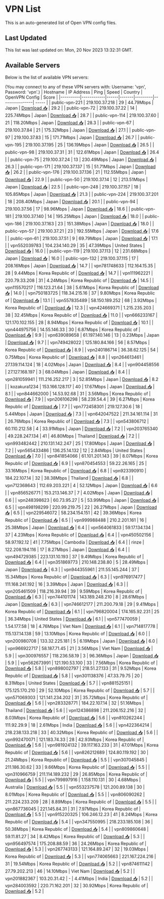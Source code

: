 # VPN List

This is an auto-generated list of Open VPN config files.

## Last Updated

This list was last updated on: Mon, 20 Nov 2023 13:32:31 GMT.

## Available Servers

Below is the list of available VPN servers:

(You may connect to any of these VPN servers with: Username: 'vpn', Password: 'vpn'.)
| Hostname | IP Address | Ping | Speed | Country | OpenVPN Config | Score |
|----------|------------|------|-------|---------|----------------| ----- |
| public-vpn-221 | 219.100.37.218 | 29 | 44.79Mbps | Japan | [Download 📥](./configs/server_0_JP.ovpn) | 29.2 |
| public-vpn-72 | 219.100.37.22 | 14 | 225.74Mbps | Japan | [Download 📥](./configs/server_1_JP.ovpn) | 28.7 |
| public-vpn-114 | 219.100.37.60 | 21 | 118.20Mbps | Japan | [Download 📥](./configs/server_2_JP.ovpn) | 28.3 |
| public-vpn-67 | 219.100.37.84 | 21 | 175.32Mbps | Japan | [Download 📥](./configs/server_3_JP.ovpn) | 27.1 |
| public-vpn-97 | 219.100.37.83 | 15 | 171.71Mbps | Japan | [Download 📥](./configs/server_4_JP.ovpn) | 26.7 |
| public-vpn-195 | 219.100.37.195 | 25 | 136.19Mbps | Japan | [Download 📥](./configs/server_5_JP.ovpn) | 26.5 |
| public-vpn-98 | 219.100.37.31 | 31 | 122.61Mbps | Japan | [Download 📥](./configs/server_6_JP.ovpn) | 26.4 |
| public-vpn-75 | 219.100.37.24 | 13 | 230.49Mbps | Japan | [Download 📥](./configs/server_7_JP.ovpn) | 26.3 |
| public-vpn-171 | 219.100.37.137 | 15 | 51.71Mbps | Japan | [Download 📥](./configs/server_8_JP.ovpn) | 26.2 |
| public-vpn-176 | 219.100.37.136 | 21 | 112.55Mbps | Japan | [Download 📥](./configs/server_9_JP.ovpn) | 22.9 |
| public-vpn-50 | 219.100.37.14 | 12 | 213.51Mbps | Japan | [Download 📥](./configs/server_10_JP.ovpn) | 22.5 |
| public-vpn-248 | 219.100.37.157 | 18 | 105.85Mbps | Japan | [Download 📥](./configs/server_11_JP.ovpn) | 21.3 |
| public-vpn-224 | 219.100.37.201 | 18 | 208.40Mbps | Japan | [Download 📥](./configs/server_12_JP.ovpn) | 20.1 |
| public-vpn-94 | 219.100.37.56 | 17 | 98.96Mbps | Japan | [Download 📥](./configs/server_13_JP.ovpn) | 18.6 |
| public-vpn-181 | 219.100.37.140 | 14 | 195.25Mbps | Japan | [Download 📥](./configs/server_14_JP.ovpn) | 18.0 |
| public-vpn-186 | 219.100.37.163 | 23 | 151.38Mbps | Japan | [Download 📥](./configs/server_15_JP.ovpn) | 18.0 |
| public-vpn-57 | 219.100.37.21 | 23 | 192.55Mbps | Japan | [Download 📥](./configs/server_16_JP.ovpn) | 17.6 |
| public-vpn-61 | 219.100.37.51 | 9 | 69.79Mbps | Japan | [Download 📥](./configs/server_17_JP.ovpn) | 17.1 |
| vpn552039783 | 104.234.140.29 | 35 | 47.39Mbps | United States | [Download 📥](./configs/server_18_US.ovpn) | 16.0 |
| public-vpn-119 | 219.100.37.113 | 12 | 231.68Mbps | Japan | [Download 📥](./configs/server_19_JP.ovpn) | 16.0 |
| public-vpn-132 | 219.100.37.115 | 17 | 208.16Mbps | Japan | [Download 📥](./configs/server_20_JP.ovpn) | 14.7 |
| vpn781748633 | 112.164.15.35 | 28 | 9.44Mbps | Korea Republic of | [Download 📥](./configs/server_21_KR.ovpn) | 14.7 |
| vpn111962221 | 220.79.33.208 | 31 | 4.24Mbps | Korea Republic of | [Download 📥](./configs/server_22_KR.ovpn) | 14.5 |
| vpn115570217 | 116.123.21.64 | 38 | 5.61Mbps | Korea Republic of | [Download 📥](./configs/server_23_KR.ovpn) | 14.0 |
| vpn750183725 | 118.34.215.16 | 37 | 9.80Mbps | Korea Republic of | [Download 📥](./configs/server_24_KR.ovpn) | 13.1 |
| vpn557835489 | 58.150.189.252 | 68 | 3.92Mbps | Korea Republic of | [Download 📥](./configs/server_25_KR.ovpn) | 12.3 |
| vpn424669371 | 1.215.235.203 | 38 | 32.45Mbps | Korea Republic of | [Download 📥](./configs/server_26_KR.ovpn) | 11.0 |
| vpn666233167 | 121.170.102.155 | 28 | 8.94Mbps | Korea Republic of | [Download 📥](./configs/server_27_KR.ovpn) | 10.1 |
| vpn444975756 | 14.55.146.33 | 30 | 6.87Mbps | Korea Republic of | [Download 📥](./configs/server_28_KR.ovpn) | 9.9 |
| vpn639089658 | 61.197.140.146 | 13 | 0.23Mbps | Japan | [Download 📥](./configs/server_29_JP.ovpn) | 9.7 |
| vpn749428022 | 125.180.84.166 | 56 | 8.57Mbps | Korea Republic of | [Download 📥](./configs/server_30_KR.ovpn) | 8.9 |
| vpn240186714 | 36.38.62.125 | 54 | 0.75Mbps | Korea Republic of | [Download 📥](./configs/server_31_KR.ovpn) | 8.8 |
| vpn264613461 | 27.139.114.124 | 18 | 4.02Mbps | Japan | [Download 📥](./configs/server_32_JP.ovpn) | 8.4 |
| vpn904458556 | 27.127.168.197 | 3 | 68.04Mbps | Japan | [Download 📥](./configs/server_33_JP.ovpn) | 8.4 |
| vpn281059941 | 111.216.252.217 | 3 | 52.85Mbps | Japan | [Download 📥](./configs/server_34_JP.ovpn) | 8.2 |
| kozakura1234 | 153.166.128.117 | 40 | 17.67Mbps | Japan | [Download 📥](./configs/server_35_JP.ovpn) | 8.1 |
| vpn844662000 | 14.53.92.68 | 31 | 3.56Mbps | Korea Republic of | [Download 📥](./configs/server_36_KR.ovpn) | 7.9 |
| vpn206106298 | 58.239.54.4 | 39 | 6.27Mbps | Korea Republic of | [Download 📥](./configs/server_37_KR.ovpn) | 7.7 |
| vpn772458301 | 219.127.30.6 | 18 | 5.44Mbps | Japan | [Download 📥](./configs/server_38_JP.ovpn) | 7.3 |
| vpn642047522 | 211.34.161.114 | 31 | 26.76Mbps | Korea Republic of | [Download 📥](./configs/server_39_KR.ovpn) | 7.3 |
| vpn543806712 | 60.110.212.58 | 4 | 33.91Mbps | Japan | [Download 📥](./configs/server_40_JP.ovpn) | 7.2 |
| vpn203765340 | 49.228.247.134 | 41 | 46.80Mbps | Thailand | [Download 📥](./configs/server_41_TH.ovpn) | 7.2 |
| vpn993482442 | 210.131.142.247 | 25 | 17.80Mbps | Japan | [Download 📥](./configs/server_42_JP.ovpn) | 7.2 |
| vpn565433486 | 136.25.14.132 | 12 | 2.84Mbps | United States | [Download 📥](./configs/server_43_US.ovpn) | 7.0 |
| vpn841854066 | 61.101.201.143 | 39 | 8.07Mbps | Korea Republic of | [Download 📥](./configs/server_44_KR.ovpn) | 6.9 |
| vpn870454553 | 59.22.26.165 | 25 | 33.16Mbps | Korea Republic of | [Download 📥](./configs/server_45_KR.ovpn) | 6.8 |
| vpn923390910 | 184.22.107.14 | 32 | 38.38Mbps | Thailand | [Download 📥](./configs/server_46_TH.ovpn) | 6.8 |
| vpn712368643 | 112.69.203.221 | 4 | 52.12Mbps | Japan | [Download 📥](./configs/server_47_JP.ovpn) | 6.6 |
| vpn856526771 | 153.213.146.37 | 7 | 4.02Mbps | Japan | [Download 📥](./configs/server_48_JP.ovpn) | 6.6 |
| vpn248398623 | 60.73.95.27 | 5 | 53.99Mbps | Japan | [Download 📥](./configs/server_49_JP.ovpn) | 6.5 |
| vpn498198299 | 220.99.219.75 | 22 | 26.27Mbps | Japan | [Download 📥](./configs/server_50_JP.ovpn) | 6.5 |
| vpn229546072 | 58.234.154.151 | 42 | 39.36Mbps | Korea Republic of | [Download 📥](./configs/server_51_KR.ovpn) | 6.5 |
| vpn999988488 | 210.2.201.161 | 16 | 25.38Mbps | Japan | [Download 📥](./configs/server_52_JP.ovpn) | 6.4 |
| vpn564061833 | 59.17.134.134 | 37 | 4.23Mbps | Korea Republic of | [Download 📥](./configs/server_53_KR.ovpn) | 6.4 |
| vpn450502156 | 58.97.192.12 | 41 | 7.75Mbps | Cambodia | [Download 📥](./configs/server_54_KH.ovpn) | 6.4 |
| rinze | 122.208.194.116 | 17 | 8.27Mbps | Japan | [Download 📥](./configs/server_55_JP.ovpn) | 6.4 |
| vpn494729385 | 223.131.10.193 | 37 | 9.49Mbps | Korea Republic of | [Download 📥](./configs/server_56_KR.ovpn) | 6.4 |
| vpn351869773 | 210.148.238.80 | 5 | 28.49Mbps | Japan | [Download 📥](./configs/server_57_JP.ovpn) | 6.3 |
| vpn944355961 | 211.55.145.244 | 37 | 15.34Mbps | Korea Republic of | [Download 📥](./configs/server_58_KR.ovpn) | 6.3 |
| vpn976917477 | 111.168.241.192 | 16 | 3.39Mbps | Japan | [Download 📥](./configs/server_59_JP.ovpn) | 6.3 |
| vpn205461509 | 118.216.39.94 | 39 | 9.59Mbps | Korea Republic of | [Download 📥](./configs/server_60_KR.ovpn) | 6.3 |
| vpn744101174 | 143.189.248.210 | 8 | 28.61Mbps | Japan | [Download 📥](./configs/server_61_JP.ovpn) | 6.3 |
| vpn746612177 | 211.200.79.18 | 29 | 9.41Mbps | Korea Republic of | [Download 📥](./configs/server_62_KR.ovpn) | 6.1 |
| vpn796820004 | 174.165.92.231 | 25 | 36.34Mbps | United States | [Download 📥](./configs/server_63_US.ovpn) | 6.1 |
| vpn577470059 | 1.54.177.58 | 18 | 4.76Mbps | Viet Nam | [Download 📥](./configs/server_64_VN.ovpn) | 6.1 |
| vpn714817778 | 115.137.14.138 | 59 | 13.10Mbps | Korea Republic of | [Download 📥](./configs/server_65_KR.ovpn) | 6.0 |
| vpn200980708 | 133.32.225.181 | 5 | 6.19Mbps | Japan | [Download 📥](./configs/server_66_JP.ovpn) | 6.0 |
| vpn966922717 | 58.187.71.45 | 21 | 3.56Mbps | Viet Nam | [Download 📥](./configs/server_67_VN.ovpn) | 5.9 |
| vpn300976557 | 118.236.58.19 | 3 | 96.36Mbps | Japan | [Download 📥](./configs/server_68_JP.ovpn) | 5.9 |
| vpn562673991 | 121.190.53.100 | 33 | 7.56Mbps | Korea Republic of | [Download 📥](./configs/server_69_KR.ovpn) | 5.8 |
| vpn898002797 | 218.51.27.133 | 31 | 9.52Mbps | Korea Republic of | [Download 📥](./configs/server_70_KR.ovpn) | 5.8 |
| vpn301138376 | 47.33.79.75 | 20 | 8.31Mbps | United States | [Download 📥](./configs/server_71_US.ovpn) | 5.7 |
| vpn881525151 | 175.125.170.210 | 29 | 52.10Mbps | Korea Republic of | [Download 📥](./configs/server_72_KR.ovpn) | 5.7 |
| vpn571069303 | 121.141.234.202 | 31 | 35.72Mbps | Korea Republic of | [Download 📥](./configs/server_73_KR.ovpn) | 5.6 |
| vpn283328771 | 184.22.107.14 | 32 | 51.16Mbps | Thailand | [Download 📥](./configs/server_74_TH.ovpn) | 5.6 |
| vpn124386898 | 211.206.152.216 | 32 | 8.03Mbps | Korea Republic of | [Download 📥](./configs/server_75_KR.ovpn) | 5.6 |
| vpn810262244 | 111.92.29.9 | 18 | 2.61Mbps | India | [Download 📥](./configs/server_76_IN.ovpn) | 5.6 |
| vpn422364214 | 218.238.133.218 | 33 | 40.32Mbps | Korea Republic of | [Download 📥](./configs/server_77_KR.ovpn) | 5.6 |
| vpn992470071 | 121.183.74.33 | 28 | 42.93Mbps | Korea Republic of | [Download 📥](./configs/server_78_KR.ovpn) | 5.6 |
| vpn981924132 | 39.117.163.233 | 31 | 47.01Mbps | Korea Republic of | [Download 📥](./configs/server_79_KR.ovpn) | 5.6 |
| vpn826212689 | 124.80.119.192 | 30 | 21.24Mbps | Korea Republic of | [Download 📥](./configs/server_80_KR.ovpn) | 5.5 |
| vpn307045845 | 211.186.30.62 | 33 | 9.66Mbps | Korea Republic of | [Download 📥](./configs/server_81_KR.ovpn) | 5.5 |
| vpn310966759 | 211.114.189.232 | 29 | 26.85Mbps | Korea Republic of | [Download 📥](./configs/server_82_KR.ovpn) | 5.5 |
| vpn799897916 | 1.158.110.131 | 30 | 4.68Mbps | Australia | [Download 📥](./configs/server_83_AU.ovpn) | 5.5 |
| vpn553237578 | 121.200.89.138 | 30 | 8.01Mbps | Korea Republic of | [Download 📥](./configs/server_84_KR.ovpn) | 5.5 |
| vpn806090262 | 211.224.233.209 | 28 | 8.89Mbps | Korea Republic of | [Download 📥](./configs/server_85_KR.ovpn) | 5.5 |
| vpn867736045 | 221.145.84.31 | 31 | 7.97Mbps | Korea Republic of | [Download 📥](./configs/server_86_KR.ovpn) | 5.5 |
| vpn915220325 | 106.246.12.23 | 41 | 8.24Mbps | Korea Republic of | [Download 📥](./configs/server_87_KR.ovpn) | 5.4 |
| vpn347550995 | 218.233.185.108 | 36 | 50.38Mbps | Korea Republic of | [Download 📥](./configs/server_88_KR.ovpn) | 5.4 |
| vpn809860648 | 59.11.81.27 | 34 | 8.42Mbps | Korea Republic of | [Download 📥](./configs/server_89_KR.ovpn) | 5.3 |
| vpn956497574 | 175.208.88.59 | 36 | 24.26Mbps | Korea Republic of | [Download 📥](./configs/server_90_KR.ovpn) | 5.3 |
| vpn267743133 | 121.164.89.247 | 32 | 19.03Mbps | Korea Republic of | [Download 📥](./configs/server_91_KR.ovpn) | 5.3 |
| vpn774065663 | 221.167.224.216 | 31 | 19.54Mbps | Korea Republic of | [Download 📥](./configs/server_92_KR.ovpn) | 5.2 |
| vpn874611142 | 27.79.202.213 | 46 | 14.10Mbps | Viet Nam | [Download 📥](./configs/server_93_VN.ovpn) | 5.2 |
| vpn201882367 | 103.20.31.42 | - | 4.41Mbps | India | [Download 📥](./configs/server_94_IN.ovpn) | 5.2 |
| vpn284003592 | 220.71.162.201 | 32 | 30.92Mbps | Korea Republic of | [Download 📥](./configs/server_95_KR.ovpn) | 5.2 |

